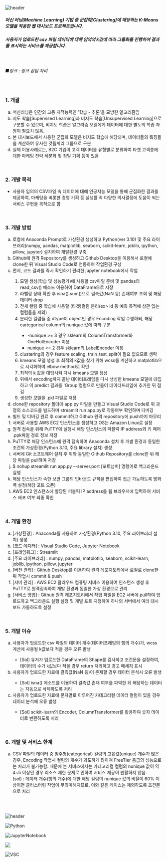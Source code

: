 

![header](https://capsule-render.vercel.app/api?type=Venom&color=gradient&height=200&section=header&text=머신러닝%20웹%20대시보드(2)&fontSize=60&fontAlignY=60&animation=fadeIn)

<!DOCTYPE html>
<html lang="en">
<head>
    <meta charset="UTF-8">
    <meta name="viewport" content="width=device-width, initial-scale=1.0">
</head>
<body>
    <h5>머신 러닝(Machine Learning) 기법 중 군집화[Clustering]에 해당하는 K-Means 모델을 적용한 웹 대시보드 프로젝트입니다.</h5>
    <h5>사용자가 업로드한 csv 파일 데이터에 대해 임의의 k값에 따라 그룹화를 진행하여 결과를 표시하는 서비스를 제공합니다.</h5>
<br>
    <h6>■링크 : 링크 삽입 자리</h6>
<br>
<!--목차 1. 머신러닝 간략 소개-->
    <h3>1. 개괄</h3>
  <ol start="1" type="a">
    <li>머신러닝은 인간의 고등 지적능력인 '학습 - 추론'을 모방한 알고리즘임</li>
    <li>지도 학습[Supervised Learning]과 비지도 학습[Unsupervised Learning]으로 구분할 수 있으며, 비지도 학습은 알고리즘 모델에게 데이터에 대한 별도의 학습 과정이 필요치 않음.</li>
    <li>본 대시보드에서 사용한 군집화 모델은 비지도 학습에 해당되며, 데이터들의 특징들을 계산하여 유사한 것들끼리 그룹으로 구분</li>
    <li>실제 이용사례로는, B2C 기업이 고객 데이터를 유형별로 분류하여 타겟 고객층에 대한 마케팅 전략 세분화 및 정밀 기획 등이 있음</li>
  </ol>
<br>    
<!--목차 2. 개발목적 표기-->
    <h3>2. 개발 목적</h3>
  <ul>
    <li>사용자 임의의 CSV파일 속 데이터에 대해 인공지능 모델을 통해 군집화한 결과를 제공하여, 마케팅을 비롯한 경영 기획 등 실생활 속 다양한 의사결정에 도움이 되는 서비스 구현을 목적으로 함</li>
  </ul>
<br>
<!--3. 개발방법 서술-->
    <h3>3. 개발 방법</h3>
  <ol start="1" type="a">
    <li>로컬에 Anaconda Prompt로 가상환경 생성하고 Python(ver 3.10) 및 주요 라이브러리(numpy, pandas, matplotlib, seaborn, scikit-learn, joblib, ipython, pillow, jupyter) 설치하여 개발환경 구축 </li>
    <li>Github에 원격 Repository를 생성하고 Github Desktop을 이용해서 로컬에 clone한 뒤 Visual Studio Code로 연동하여 작업환경 구성</li>
    <li>먼저, 코드 결과를 즉시 확인하기 편리한 jupyter notebook에서 작업</li>
    <ol start="1" type="1">
      <li>모델 생성(학습 및 성능평가)에 사용할 csv파일 준비 및  pandas의 read_csv() 메소드 이용하여 DataFrame으로 저장</li>
      <li>라벨링 상태 확인 후 isna().sum()으로  결측값(NaN 등) 존재여부 조회 및 해당 데이터 drop</li>
      <li>전체 컬럼 중 학습에 사용할 (타겟)컬럼 분리(ex> id 등 예측 목적에 상관 없는 컬럼들을 제외)</li>
      <li>분리한 컬럼들 중 dtype이 object인 경우 Encoding 작업 수행하되, 해당 cartegorical column의 nunique 값에 따라 구분</li>
        <ul>
          <li>-nunique >= 3 경우 sklearn의 ColumnTransformer와 OneHotEncoder 이용</li>
          <li>nunique <= 2 경우 sklearn의 LabelEncoder 이용</li>
        </ul>
      <li>clustering의 경우 feature scaling, train_test_split이 필요 없으므로 생략</li>
      <li>kmeans 모델 생성 후 최적의 k값을 찾기 위해 wcss를 계산하고 matplotlib으로 시각화하여 elbow method로 확인</li>
      <li>최적의 k 값을 대입시켜 다시 kmeans 모델 생성</li>
      <li>위에서 encoding까지 끝난 데이터프레임을 다시 생성한 kmeans 모델에 대입하고 이 predict 결과를 'Group'컬럼으로 만들어 데이터프레임에 추가한 뒤 점검</li>
      <li>생성한 모델을 .pkl 파일로 저장</li>
    </ol>
    <li>clone한 repository 폴더에 app.py 파일을 만들고 Visual Studio Code로 위 과정의 소스코드를 빌드하며 streamlit run app.py로 작동여부 확인하며 디버깅</li>
    <li>빌드 및 디버깅 완료 후 commit하고 Github 원격 repository에 push까지 마무리</li>
    <li>서버로 사용할 AWS EC2 인스턴스를 생성하고 OS는 Amazon Linux로 설정</li>
    <li>원격 접속을 위해 PuTTY에 실행시 해당 인스턴스의 퍼블릭 IP address와 키 페어 .ppk파일 경로 정보 저장</li>
    <li>PuTTY로 해당 인스턴스에 원격 접속하여 Anaconda 설치 후 개발 환경과 동일한 조건의 가상환경(Python 3.10, 주요 library 설치) 생성</li>
    <li>서버에 Git 소프트웨어 설치 후 위와 동일한 Github Repository를 clone한 뒤 해당 파일을 pull하여 저장</li>
    <li>$ nohup streamlit run app.py --server.port [포트넘버] 명령어로 백그라운드 실행</li>
    <li>해당 인스턴스가 속한 보안 그룹의 인바운드 규칙을 편집하여 접근 가능하도록 방화벽 설정(해당 포트 오픈)</li>
    <li>AWS EC2 인스턴스에 할당된 퍼블릭 IP address를 웹 브라우저에 입력하여 서비스 배포 여부 최종 확인</li>
  </ol>
<br>
<!--목차 4. 개발환경 요약-->
    <h3>4. 개발 환경</h3>
  <ol start="1" type="a">
    <li>[가상환경] : Anaconda를 사용하여 가상환경(Python 3.10, 주요 라이브러리 설치) 생성</li>
    <li>[코드 에디터] : Visual Studio Code, Jupyter Notebook</li>
    <li>[프레임워크] : Streamlit</li>
    <li>[주요 라이브러리] : numpy, pandas, matplotlib, seaborn, scikit-learn, joblib, ipython, pillow, jupyter</li>
    <li>[버전 관리] : Github Desktop를 이용하여 원격 레포지토리에서 로컬로 clone한 뒤 작업시 commit & push</li>
    <li>[서버 관리] : AWS EC2 클라우드 컴퓨팅 서비스 이용하여 인스턴스 생성 후 PuTTY로 원격접속하여 개발 환경과 동일한 가상 환경으로 관리</li>
    <li>[서비스 방법] : Github 원격 레포지토리에서 작업 파일을 EC2 서버에 pull하여 업로드하고 백그라운드 실행 설정 및 개별 포트 지정하여 하나의 서버에서 여러 대시보드 가동하도록 설정</li>
  </ol>
<br>
<!--목차 5. 개발이슈 표기-->
    <h3>5. 개발 이슈</h3>
  <ol start="1" type="a">
  <!--1번 ap..py 파일에서 엘보우 메소드 작업 부분에서 "matplotlib에 한글 폰트 적용하기" 내용 정리해서 입력하기 : 이슈 소재 -->
  <!--2번 한글폰드 적용하려고 했는데 안 됐을 때 : 서버를 내렸다 올리면 됨 - 폰트 설정은 리눅스 설정을 건드리는거기 때문에 자동 적용X -->
    <li>사용자가 업로드한 csv 파일의 데이터 개수(데이터프레임의 행의 개수)가, wcss 계산에 사용될 k값보다 적을 경우 오류 발생</li>
      <ul>
        <li>[Sol] 유저가 업로드한 DataFrame의 Shape를 검사하고 조건문을 설정하여, 데이터의 수가 k값보다 적을 경우 return 처리하고 경고 메세지 표시</li>
      </ul>
    <li>사용자가 업로드한 자료에 결측값(NaN 등)이 존재할 경우 데이터 분석시 오류 발생</li>
      <ul>
        <li>[Sol] isna() 메소드를 이용하여 결측값 존재 여부를 파악한 뒤 해당하는 데이터는 자동으로 삭제하도록 처리</li>
      </ul>
    <li>사용자가 업로드한 자료에 문자열로 이루어진 카테고리컬 데이터 컬럼이 있을 경우 데이터 분석에 오류 발생</li>
      <ul>
        <li>[Sol] scikit-learn의 Encoder, ColumnTransformer를 활용하여 숫자 데이터로 변환하도록 처리</li>
      </ul>
  </ol>
<br>
<!--목차 6. 개발 및 서비스 한계-->
    <h3>6. 개발 및 서비스 한계</h3>
  <ol start="1" type="a">
    <li>CSV 파일의 데이터 중 범주형(categorical) 컬럼의 고윳값(unique) 개수가 많은 경우, Encoding 작업시 컬럼의 개수가 과도하게 많아져 FreeTier 등급의 성능으로는 처리가 불가능함. 때문에 본 서비스에서는 카테고리컬 컬럼의 nunique 값이 약 4~5 이상인 경우 리소스 제한 문제로 인하여 서비스 제공이 원활하지 않음.<br>
    (sol) : 데이터 개수(행의 개수)에 대한 해당 컬럼의 nunique 값의 비율이 60% 이상이면 클러스터링 작업이 무의미해지므로, 이와 같은 케이스는 제외하도록 조건문으로 처리</li>
  </ol>
  <br>
  <br>
</body>
</html>



![header](https://capsule-render.vercel.app/api?type=waving&color=gradient&height=200&section=footer&text=Thanks%20for%20Reading&fontSize=50)

<!--파이썬 아이콘-->
![Python](https://img.shields.io/badge/Python-14354C?style=for-the-badge&logo=python&logoColor=white)

<!--주피터노트북 아이콘-->
![JupyterNotebook](https://img.shields.io/badge/Made%20with-Jupyter-orange?style=for-the-badge&logo=Jupyter)

<!--아마존 AWS 아이콘-->
![](https://img.shields.io/badge/Amazon_AWS-232F3E?style=for-the-badge&logo=amazon-aws&logoColor=white)

<!--비주얼 스튜디오 코드 아이콘-->
![VSC](https://img.shields.io/badge/Visual_Studio_Code-0078D4?style=for-the-badge&logo=visual%20studio%20code&logoColor=white)

